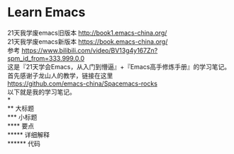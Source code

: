 # Learn Emacs
21天我学废emacs旧版本
http://book1.emacs-china.org/
<br/>
21天我学废emacs新版本
https://book.emacs-china.org/
<br/>
参考
https://www.bilibili.com/video/BV13g4y167Zn?spm_id_from=333.999.0.0
<br/>
这是『21天学会Emacs，从入门到懵逼』+『Emacs高手修炼手册』的学习笔记。<br>
首先感谢子龙山人的教学，链接在这里<br>
https://github.com/emacs-china/Spacemacs-rocks<br>
以下就是我的学习笔记。<br>
*<br>
**	大标题<br>
***	小标题<br>
****	要点<br>
*****	详细解释<br>
******	代码<br>
